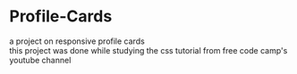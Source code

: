 # Profile-Cards
 a project on responsive profile cards
 <br>
 this project was done while studying the css tutorial from free code camp's youtube channel
